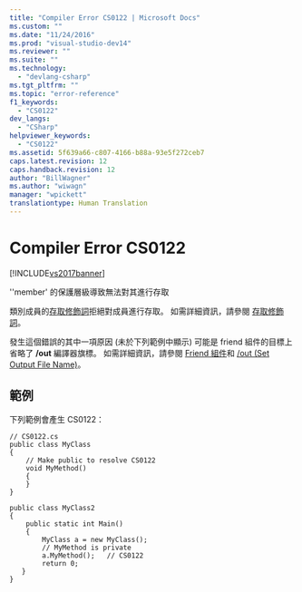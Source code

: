 ```yaml
---
title: "Compiler Error CS0122 | Microsoft Docs"
ms.custom: ""
ms.date: "11/24/2016"
ms.prod: "visual-studio-dev14"
ms.reviewer: ""
ms.suite: ""
ms.technology: 
  - "devlang-csharp"
ms.tgt_pltfrm: ""
ms.topic: "error-reference"
f1_keywords: 
  - "CS0122"
dev_langs: 
  - "CSharp"
helpviewer_keywords: 
  - "CS0122"
ms.assetid: 5f639a66-c807-4166-b88a-93e5f272ceb7
caps.latest.revision: 12
caps.handback.revision: 12
author: "BillWagner"
ms.author: "wiwagn"
manager: "wpickett"
translationtype: Human Translation
---
```

# Compiler Error CS0122
[!INCLUDE[vs2017banner](../../../csharp/includes/vs2017banner.md)]

''member' 的保護層級導致無法對其進行存取  
  
 類別成員的[存取修飾詞](../../../csharp/language-reference/keywords/modifiers.md)拒絕對成員進行存取。  如需詳細資訊，請參閱 [存取修飾詞](../../../csharp/programming-guide/classes-and-structs/access-modifiers.md)。  
  
 發生這個錯誤的其中一項原因 \(未於下列範例中顯示\) 可能是 friend 組件的目標上省略了 **\/out** 編譯器旗標。  如需詳細資訊，請參閱 [Friend 組件](../Topic/Friend%20Assemblies%20\(C%23%20and%20Visual%20Basic\).md)和 [\/out \(Set Output File Name\)](../../../csharp/language-reference/compiler-options/out-compiler-option.md)。  
  
## 範例  
 下列範例會產生 CS0122：  
  
```  
// CS0122.cs  
public class MyClass  
{  
    // Make public to resolve CS0122  
    void MyMethod()  
    {  
    }  
}  
  
public class MyClass2  
{  
    public static int Main()  
    {  
        MyClass a = new MyClass();  
        // MyMethod is private  
        a.MyMethod();   // CS0122  
        return 0;  
   }  
}  
```